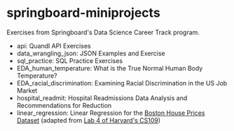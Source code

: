 # springboard-miniprojects

Exercises from Springboard's Data Science Career Track program.


* api: Quandl API Exercises
* data_wrangling_json: JSON Examples and Exercise
* sql_practice: SQL Practice Exercises
* EDA_human_temperature: What is the True Normal Human Body Temperature?
* EDA_racial_discrimination: Examining Racial Discrimination in the US Job Market
* hospital_readmit: Hospital Readmissions Data Analysis and Recommendations for Reduction
* linear_regression: Linear Regression for the [Boston House Prices Dataset](https://scikit-learn.org/stable/datasets/index.html#boston-house-prices-dataset) (adapted from [Lab 4 of Harvard's CS109](https://github.com/cs109/2015lab4))
